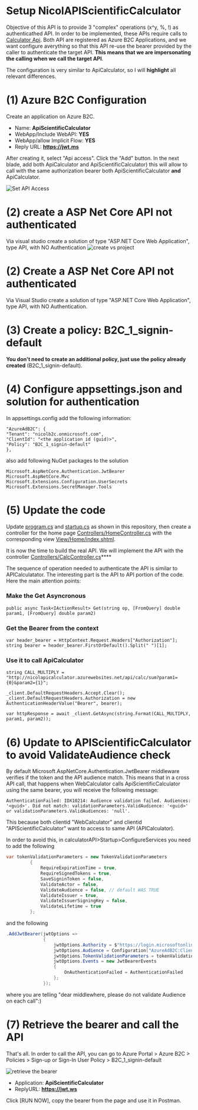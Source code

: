 # Setup NicolAPIScientificCalculator

Objective of this API is to provide 3 "complex" operations (x^y, %, !) as authenticathed API. In order to be implemented, these APIs require calls to [Calculator Api](setup-apicalculator.md). Both API are registered as Azure B2C Applications, and we want configure averything so that this API re-use the bearer provided by the caller to authenticate the target API. **This means that we are impersonating the calling when we call the target API**.  

The configuration is very similar to ApiCalculator, so I will **highlight**  all relevant differences.

# (1) Azure B2C Configuration
Create an application on Azure B2C.

* Name: **ApiScientificCalculator**
* WebApp/Include WebAPI: **YES**
* WebApp/allow Implicit Flow: **YES**
* Reply URL: **https://jwt.ms** 

After creating it, select "Api access". Click the "Add" button. In the next blade, add both ApiCalculator and ApiScientificCalculator) this will allow to call with the same authorization bearer both ApiScientificCalculator **and** ApiCalculator.

![Set API Access](assets/img12.png)

# (2) create a ASP Net Core API not authenticated
Via visual studio create a solution of type "ASP.NET Core Web Application", type API, with NO Authentication
![create vs project](assets/img04.png)

# (2) Create a ASP Net Core API not authenticated
Via Visual Studio create a solution of type "ASP.NET Core Web Application", type API, with NO Authentication.

# (3) Create a policy: B2C\_1\_signin-default
**You don't need to create an additional policy, just use the policy already created** (B2C_1_signin-default).

# (4) Configure appsettings.json and solution for authentication

In appsettings.config add the following information:

	"AzureAdB2C": {
	"Tenant": "nicolb2c.onmicrosoft.com",
	"ClientId": "<the application id (guid)>",
	"Policy": "B2C_1_signin-default"
	},

also add following NuGet packages to the solution

	Microsoft.AspNetCore.Authentication.JwtBearer
	Microsoft.AspNetCore.Mvc
	Microsoft.Extensions.Configuration.UserSecrets
	Microsoft.Extensions.SecretManager.Tools

# (5) Update the code 

Update [program.cs](nicold.playground/nicold.APICalculator/program.cs) and [startup.cs](nicold.playground/nicold.APICalculator/startup.cs) as shown in this repository, then create a controller for the home page [Controllers/HomeController.cs](nicold.playground/nicold.APICalculator/Controllers/HomeController.cs) with the corresponding view [View/Home/index.shtml](nicold.playground/nicold.APICalculator/View/Home/index.shtml).

It is now the time to build the real API. We will implement the API with the controller [Controllers/CalcController.cs](nicold.playground/nicold.APIScientificCalculator/Controllers/CalcController.cs)****

The sequence of operation needed to authenticate the API is similar to APICalculatator. The interesting part is the API to API portion of the code.
Here the main attention points:

### Make the Get Asyncronous
 	public async Task<IActionResult> Get(string op, [FromQuery] double param1, [FromQuery] double param2)

### Get the Bearer from the context
	var header_bearer = HttpContext.Request.Headers["Authorization"];
    string bearer = header_bearer.FirstOrDefault().Split(" ")[1];

### Use it to call ApiCalculator
	string CALL_MULTIPLY = "http://nicolapicalculator.azurewebsites.net/api/calc/sum?param1={0}&param2={1}";
	
	_client.DefaultRequestHeaders.Accept.Clear();
    _client.DefaultRequestHeaders.Authorization = new AuthenticationHeaderValue("Bearer", bearer);

    var httpResponse = await _client.GetAsync(string.Format(CALL_MULTIPLY, param1, param2));

# (6) Update to APIScientificCalculator to avoid ValidateAudience check

By default Microsoft.AspNetCore.Authentication.JwtBearer middleware verifies if the token and the API audience match. This means that in a cross API call, that happens when WebCalculator calls ApiScientificCalculator using the same bearer, you will receive the following message:

	AuthenticationFailed: IDX10214: Audience validation failed. Audiences: '<guid>'. Did not match: validationParameters.ValidAudience: '<guid>' or validationParameters.ValidAudiences: 'null'.

This because both clientid "WebCalculator" and clientid "APIScientificCalculator" want to access to same API (APICalculator).

In order to avoid this, in calculatorAPI>Startup>ConfigureServices you need to add the following

```csharp
var tokenValidationParameters = new TokenValidationParameters
         {
             RequireExpirationTime = true,
             RequireSignedTokens = true,
             SaveSigninToken = false,
             ValidateActor = false,
             ValidateAudience = false, // default WAS TRUE
             ValidateIssuer = true,
             ValidateIssuerSigningKey = false,
             ValidateLifetime = true
         };
```

and the following

```csharp
.AddJwtBearer(jwtOptions =>
              {
                  jwtOptions.Authority = $"https://login.microsoftonline.com/tfp/{Configuration["AzureAdB2C:Tenant"]}/{Configuration["AzureAdB2C:Policy"]}/v2.0/";
                  jwtOptions.Audience = Configuration["AzureAdB2C:ClientId"];
                  jwtOptions.TokenValidationParameters = tokenValidationParameters; // ADD THIS LINE TOO
                  jwtOptions.Events = new JwtBearerEvents
                  {
                      OnAuthenticationFailed = AuthenticationFailed
                  };
              });
```

where you are telling "dear middlewhere, please do not validate Audience on each call":)

# (7) Retrieve the bearer and call the API
That's all. In order to call the API, you can go to Azure Portal > Azure B2C > Policies > Sign-up or Sign-In User Policy > B2C_1_signin-default

![retrieve the bearer](assets/img10.png)

* Application: **ApiScientificCalculator**
* ReplyURL: **https://jwt.ws**

Click [RUN NOW], copy the bearer from the page and use it in Postman.


